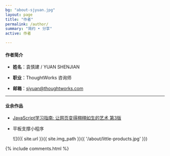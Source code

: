 ```yaml
---
bg: "about-sjyuan.jpg"
layout: page
title: "作者"
permalink: /author/
summary: "简约 • 分享"
active: 作者

---
```


#### 作者简介
- **姓名**：袁慎建 / YUAN SHENJIAN

- **职业**：ThoughtWorks 咨询师

- **邮箱**：sjyuan@thoughtworks.com

---

#### 业余作品
- [JavaScript学习指南: 让网页变得栩栩如生的艺术 第3版](https://item.jd.com/12123997.html)
- 平板支撑小程序

  ![]({{ site.url }}{{ site.img_path }}{{ '/about/little-products.jpg' }})


{% include comments.html %}
